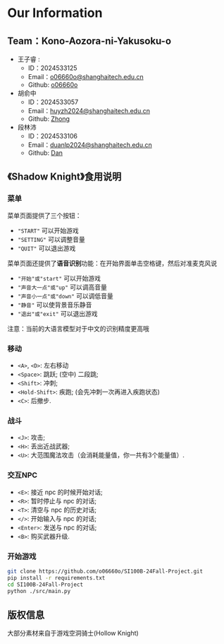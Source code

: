 # Our Information
## Team：Kono-Aozora-ni-Yakusoku-o
- 王子睿 :
  - ID：2024533125
  - Email：<o06660o@shanghaitech.edu.cn>
  - Github: [o06660o](https://github.com/o06660o)
- 胡俞中
  - ID：2024533057
  - Email：<huyzh2024@shanghaitech.edu.cn>
  - Github: [Zhong](https://github.com/alajivento)
- 段林沛
  - ID：2024533106
  - Email：<duanlp2024@shanghaitech.edu.cn>
  - Github: [Dan](https://github.com/Dan-dlp)


## 《Shadow Knight》食用说明

### 菜单
菜单页面提供了三个按钮：
  - `"START"` 可以开始游戏
  - `"SETTING"` 可以调整音量
  - `"QUIT"` 可以退出游戏

菜单页面还提供了**语音识别**功能：在开始界面单击空格键，然后对准麦克风说
  - `"开始"或"start"` 可以开始游戏
  - `"声音大一点"或"up"` 可以调高音量
  - `"声音小一点"或"down"` 可以调低音量
  - `"静音"` 可以使背景音乐静音
  - `"退出"或"exit"` 可以退出游戏

注意：当前的大语言模型对于中文的识别精度更高哦

### 移动

- `<A>`, `<D>`: 左右移动
- `<Space>`: 跳跃; (空中) 二段跳;
- `<Shift>`: 冲刺;
- `<Hold-Shift>`: 疾跑; (会先冲刺一次再进入疾跑状态)
- `<C>`: 后撤步.

### 战斗

- `<J>`: 攻击;
- `<H>`: 丢出近战武器;
- `<U>`: 大范围魔法攻击（会消耗能量值，你一共有3个能量值）.

### 交互NPC

- `<E>`: 接近 npc 的时候开始对话;
- `<R>`: 暂时停止与 npc 的对话;
- `<T>`: 清空与 npc 的历史对话;
- `</>`: 开始输入与 npc 的对话;
- `<Enter>`: 发送与 npc 的对话;
- `<B>`: 购买武器升级.

### 开始游戏

```bash
git clone https://github.com/o06660o/SI100B-24Fall-Project.git
pip install -r requirements.txt
cd SI100B-24Fall-Project
python ./src/main.py
```

## 版权信息

大部分素材来自于游戏空洞骑士(Hollow Knight)
